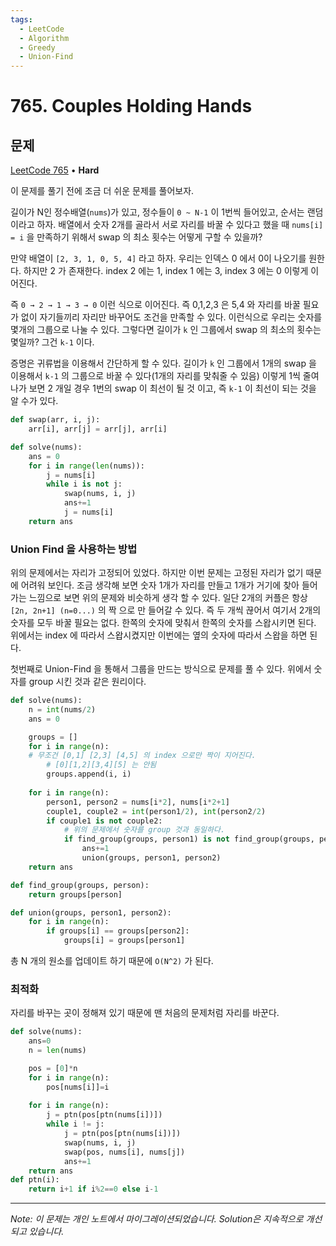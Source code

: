 ```yaml
---
tags:
  - LeetCode
  - Algorithm
  - Greedy
  - Union-Find
---
```


# 765. Couples Holding Hands

## 문제

[LeetCode 765](https://leetcode.com/problems/couples-holding-hands/) • **Hard**

이 문제를 풀기 전에 조금 더 쉬운 문제를 풀어보자.

  

길이가 N인 정수배열(`nums`)가 있고, 정수들이 `0 ~ N-1` 이 1번씩 들어있고, 순서는 랜덤이라고 하자. 배열에서 숫자 2개를 골라서 서로 자리를 바꿀 수 있다고 했을 때 `nums[i] = i` 을 만족하기 위해서 swap 의 최소 횟수는 어떻게 구할 수 있을까?

  

만약 배열이 `[2, 3, 1, 0, 5, 4]` 라고 하자. 우리는 인덱스 0 에서 0이 나오기를 원한다. 하지만 2 가 존재한다. index 2 에는 1, index 1 에는 3, index 3 에는 0 이렇게 이어진다.

즉 `0 → 2 → 1 → 3 → 0` 이런 식으로 이어진다. 즉 0,1,2,3 은 5,4 와 자리를 바꿀 필요가 없이 자기들끼리 자리만 바꾸어도 조건을 만족할 수 있다. 이런식으로 우리는 숫자를 몇개의 그룹으로 나눌 수 있다. 그렇다면 길이가 `k` 인 그룹에서 swap 의 최소의 횟수는 몇일까? 그건 `k-1` 이다.

  

증명은 귀류법을 이용해서 간단하게 할 수 있다. 길이가 `k` 인 그룹에서 1개의 swap 을 이용해서 `k-1` 의 그룹으로 바꿀 수 있다(1개의 자리를 맞춰줄 수 있음) 이렇게 1씩 줄여나가 보면 2 개일 경우 1번의 swap 이 최선이 될 것 이고, 즉 `k-1` 이 최선이 되는 것을 알 수가 있다.

  

```python
def swap(arr, i, j):
	arr[i], arr[j] = arr[j], arr[i]

def solve(nums):
	ans = 0
	for i in range(len(nums)):
		j = nums[i]
		while i is not j:
			swap(nums, i, j)
			ans+=1
			j = nums[i]
	return ans
```

  

### Union Find 을 사용하는 방법

위의 문제에서는 자리가 고정되어 있었다. 하지만 이번 문제는 고정된 자리가 없기 때문에 어려워 보인다. 조금 생각해 보면 숫자 1개가 자리를 만들고 1개가 거기에 찾아 들어가는 느낌으로 보면 위의 문제와 비슷하게 생각 할 수 있다. 일단 2개의 커플은 항상 `[2n, 2n+1] (n=0...)` 의 짝 으로 만 들어갈 수 있다. 즉 두 개씩 끊어서 여기서 2개의 숫자를 모두 바꿀 필요는 없다. 한쪽의 숫자에 맞춰서 한쪽의 숫자를 스왑시키면 된다. 위에서는 index 에 따라서 스왑시켰지만 이번에는 옆의 숫자에 따라서 스왑을 하면 된다.

첫번째로 Union-Find 을 통해서 그룹을 만드는 방식으로 문제를 풀 수 있다. 위에서 숫자를 group 시킨 것과 같은 원리이다.

```python
def solve(nums):
	n = int(nums/2)
	ans = 0

	groups = []
	for i in range(n):
    # 무조건 [0,1] [2,3] [4,5] 의 index 으로만 짝이 지어진다.
		# [0][1,2][3,4][5] 는 안됨
		groups.append(i, i)
	
	for i in range(n):
		person1, person2 = nums[i*2], nums[i*2+1]
		couple1, couple2 = int(person1/2), int(person2/2)
		if couple1 is not couple2:
			# 위의 문제에서 숫자를 group 것과 동일하다.
			if find_group(groups, person1) is not find_group(groups, person2):
				ans+=1
				union(groups, person1, person2)
	return ans

def find_group(groups, person):
	return groups[person]

def union(groups, person1, person2):
	for i in range(n):
		if groups[i] == groups[person2]:
			groups[i] = groups[person1]
```

  

총 N 개의 원소를 업데이트 하기 때문에 `O(N^2)` 가 된다.

  

### 최적화

자리를 바꾸는 곳이 정해져 있기 때문에 맨 처음의 문제처럼 자리를 바꾼다.

```python
def solve(nums):
	ans=0
	n = len(nums)

	pos = [0]*n
	for i in range(n):
		pos[nums[i]]=i
	
	for i in range(n):
		j = ptn(pos[ptn(nums[i])])
		while i != j:
			j = ptn(pos[ptn(nums[i])])
			swap(nums, i, j)
			swap(pos, nums[i], nums[j])
			ans+=1
	return ans
def ptn(i):
	return i+1 if i%2==0 else i-1
```

---

*Note: 이 문제는 개인 노트에서 마이그레이션되었습니다. Solution은 지속적으로 개선되고 있습니다.*
